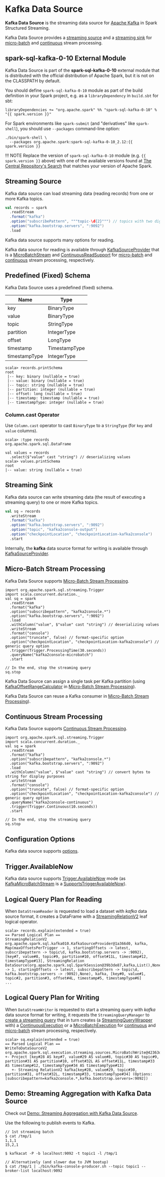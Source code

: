 # Kafka Data Source

**Kafka Data Source** is the streaming data source for [Apache Kafka](https://kafka.apache.org/) in Spark Structured Streaming.

Kafka Data Source provides a [streaming source](#streaming-source) and a [streaming sink](#streaming-sink) for [micro-batch](#micro-batch-stream-processing) and [continuous](#continuous-stream-processing) stream processing.

## <span id="spark-sql-kafka-0-10"> spark-sql-kafka-0-10 External Module

Kafka Data Source is part of the **spark-sql-kafka-0-10** external module that is distributed with the official distribution of Apache Spark, but it is not on the CLASSPATH by default.

You should define `spark-sql-kafka-0-10` module as part of the build definition in your Spark project, e.g. as a `libraryDependency` in `build.sbt` for sbt:

```text
libraryDependencies += "org.apache.spark" %% "spark-sql-kafka-0-10" % "{{ spark.version }}"
```

For Spark environments like `spark-submit` (and "derivatives" like `spark-shell`), you should use `--packages` command-line option:

```text
./bin/spark-shell \
  --packages org.apache.spark:spark-sql-kafka-0-10_2.12:{{ spark.version }}
```

!!! NOTE
    Replace the version of `spark-sql-kafka-0-10` module (e.g. `{{ spark.version }}` above) with one of the available versions found at [The Central Repository's Search](https://search.maven.org/search?q=a:spark-sql-kafka-0-10_2.12) that matches your version of Apache Spark.

## Streaming Source

Kafka data source can load streaming data (reading records) from one or more Kafka topics.

```scala
val records = spark
  .readStream
  .format("kafka")
  .option("subscribePattern", """topic-\d{2}""") // topics with two digits at the end
  .option("kafka.bootstrap.servers", ":9092")
  .load
```

Kafka data source supports many options for reading.

Kafka data source for reading is available through [KafkaSourceProvider](KafkaSourceProvider.md) that is a [MicroBatchStream](../../MicroBatchStream.md) and [ContinuousReadSupport](../../continuous-execution/ContinuousReadSupport.md) for [micro-batch](#micro-batch-stream-processing) and [continuous](#continuous-stream-processing) stream processing, respectively.

## <span id="schema"> Predefined (Fixed) Schema

Kafka Data Source uses a predefined (fixed) schema.

Name           | Type
---------------|----------
 key           | BinaryType
 value         | BinaryType
 topic         | StringType
 partition     | IntegerType
 offset        | LongType
 timestamp     | TimestampType
 timestampType | IntegerType

```text
scala> records.printSchema
root
 |-- key: binary (nullable = true)
 |-- value: binary (nullable = true)
 |-- topic: string (nullable = true)
 |-- partition: integer (nullable = true)
 |-- offset: long (nullable = true)
 |-- timestamp: timestamp (nullable = true)
 |-- timestampType: integer (nullable = true)
```

### Column.cast Operator

Use `Column.cast` operator to cast `BinaryType` to a `StringType` (for `key` and `value` columns).

```text
scala> :type records
org.apache.spark.sql.DataFrame

val values = records
  .select($"value" cast "string") // deserializing values
scala> values.printSchema
root
|-- value: string (nullable = true)
```

## Streaming Sink

Kafka data source can write streaming data (the result of executing a streaming query) to one or more Kafka topics.

```scala
val sq = records
  .writeStream
  .format("kafka")
  .option("kafka.bootstrap.servers", ":9092")
  .option("topic", "kafka2console-output")
  .option("checkpointLocation", "checkpointLocation-kafka2console")
  .start
```

Internally, the **kafka** data source format for writing is available through [KafkaSourceProvider](KafkaSourceProvider.md).

## Micro-Batch Stream Processing

Kafka Data Source supports [Micro-Batch Stream Processing](../../micro-batch-execution/index.md).

```text
import org.apache.spark.sql.streaming.Trigger
import scala.concurrent.duration._
val sq = spark
  .readStream
  .format("kafka")
  .option("subscribepattern", "kafka2console.*")
  .option("kafka.bootstrap.servers", ":9092")
  .load
  .withColumn("value", $"value" cast "string") // deserializing values
  .writeStream
  .format("console")
  .option("truncate", false) // format-specific option
  .option("checkpointLocation", "checkpointLocation-kafka2console") // generic query option
  .trigger(Trigger.ProcessingTime(30.seconds))
  .queryName("kafka2console-microbatch")
  .start

// In the end, stop the streaming query
sq.stop
```

Kafka Data Source can assign a single task per Kafka partition (using [KafkaOffsetRangeCalculator](KafkaOffsetRangeCalculator.md) in [Micro-Batch Stream Processing](../../micro-batch-execution/index.md)).

Kafka Data Source can reuse a Kafka consumer in [Micro-Batch Stream Processing](../../micro-batch-execution/index.md)).

## Continuous Stream Processing

Kafka Data Source supports [Continuous Stream Processing](../../continuous-execution/index.md).

```text
import org.apache.spark.sql.streaming.Trigger
import scala.concurrent.duration._
val sq = spark
  .readStream
  .format("kafka")
  .option("subscribepattern", "kafka2console.*")
  .option("kafka.bootstrap.servers", ":9092")
  .load
  .withColumn("value", $"value" cast "string") // convert bytes to string for display purposes
  .writeStream
  .format("console")
  .option("truncate", false) // format-specific option
  .option("checkpointLocation", "checkpointLocation-kafka2console") // generic query option
  .queryName("kafka2console-continuous")
  .trigger(Trigger.Continuous(10.seconds))
  .start

// In the end, stop the streaming query
sq.stop
```

## <span id="options"> Configuration Options

Kafka data source supports [options](options.md).

## <span id="AvailableNow"><span id="AvailableNowTrigger"> Trigger.AvailableNow

Kafka data source supports [Trigger.AvailableNow](../../Trigger.md#AvailableNow) mode (as [KafkaMicroBatchStream](KafkaMicroBatchStream.md) is a [SupportsTriggerAvailableNow](../../SupportsTriggerAvailableNow.md)).

## Logical Query Plan for Reading

When `DataStreamReader` is requested to load a dataset with *kafka* data source format, it creates a DataFrame with a [StreamingRelationV2](../../logical-operators/StreamingRelationV2.md) leaf logical operator.

```text
scala> records.explain(extended = true)
== Parsed Logical Plan ==
StreamingRelationV2 org.apache.spark.sql.kafka010.KafkaSourceProvider@1a366d0, kafka, Map(maxOffsetsPerTrigger -> 1, startingOffsets -> latest, subscribepattern -> topic\d, kafka.bootstrap.servers -> :9092), [key#7, value#8, topic#9, partition#10, offset#11L, timestamp#12, timestampType#13], StreamingRelation DataSource(org.apache.spark.sql.SparkSession@39b3de87,kafka,List(),None,List(),None,Map(maxOffsetsPerTrigger -> 1, startingOffsets -> latest, subscribepattern -> topic\d, kafka.bootstrap.servers -> :9092),None), kafka, [key#0, value#1, topic#2, partition#3, offset#4L, timestamp#5, timestampType#6]
...
```

## Logical Query Plan for Writing

When `DataStreamWriter` is requested to start a streaming query with *kafka* data source format for writing, it requests the `StreamingQueryManager` to [create a streaming query](../../StreamingQueryManager.md#createQuery) that in turn creates (a [StreamingQueryWrapper](../../StreamingQueryWrapper.md) with) a [ContinuousExecution](../../continuous-execution/ContinuousExecution.md) or a [MicroBatchExecution](../../micro-batch-execution/MicroBatchExecution.md) for [continuous](#continuous-stream-processing) and [micro-batch](#micro-batch-stream-processing) stream processing, respectively.

```text
scala> sq.explain(extended = true)
== Parsed Logical Plan ==
WriteToDataSourceV2 org.apache.spark.sql.execution.streaming.sources.MicroBatchWrite@42363db7
+- Project [key#28 AS key#7, value#29 AS value#8, topic#30 AS topic#9, partition#31 AS partition#10, offset#32L AS offset#11L, timestamp#33 AS timestamp#12, timestampType#34 AS timestampType#13]
   +- Streaming RelationV2 kafka[key#28, value#29, topic#30, partition#31, offset#32L, timestamp#33, timestampType#34] (Options: [subscribepattern=kafka2console.*,kafka.bootstrap.servers=:9092])
```

## <span id="demo"> Demo: Streaming Aggregation with Kafka Data Source

Check out [Demo: Streaming Aggregation with Kafka Data Source](../../demo/kafka-data-source.md).

Use the following to publish events to Kafka.

```text
// 1st streaming batch
$ cat /tmp/1
1,1,1
15,2,1

$ kafkacat -P -b localhost:9092 -t topic1 -l /tmp/1

// Alternatively (and slower due to JVM bootup)
$ cat /tmp/1 | ./bin/kafka-console-producer.sh --topic topic1 --broker-list localhost:9092
```
